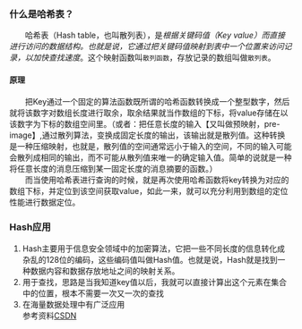 ### 什么是哈希表？
&emsp;&emsp;哈希表（Hash table，也叫散列表），是*根据关键码值（Key value）而直接进行访问的数据结构。也就是说，它通过把关键码值映射到表中一个位置来访问记录，以加快查找速度*。这个映射函数叫`散列函数`，存放记录的数组叫做`散列表`。    
#### 原理
&emsp;&emsp;把Key通过一个固定的算法函数既所谓的哈希函数转换成一个整型数字，然后就将该数字对数组长度进行取余，取余结果就当作数组的下标，将value存储在以该数字为下标的数组空间里。（或者：把任意长度的输入【又叫做预映射，pre-image】,通过散列算法，变换成固定长度的输出，该输出就是散列值。这种转换是一种压缩映射，也就是，散列值的空间通常远小于输入的空间，不同的输入可能会散列成相同的输出，而不可能从散列值来唯一的确定输入值。简单的说就是一种将任意长度的消息压缩到某一固定长度的消息摘要的函数。）<br>
&emsp;&emsp;而当使用哈希表进行查询的时候，就是再次使用哈希函数将key转换为对应的数组下标，并定位到该空间获取value，如此一来，就可以充分利用到数组的定位性能进行数据定位。	<br>
### Hash应用
1. Hash主要用于信息安全领域中的加密算法，它把一些不同长度的信息转化成杂乱的128位的编码，这些编码值叫做Hash值。也就是说，Hash就是找到一种数据内容和数据存放地址之间的映射关系。
2. 用于查找，思路是当我知道key值以后，我就可以直接计算出这个元素在集合中的位置，根本不需要一次又一次的查找
3. 在海量数据处理中有广泛应用<br>
参考资料[CSDN](http://blog.csdn.net/duan19920101/article/details/51579136)
